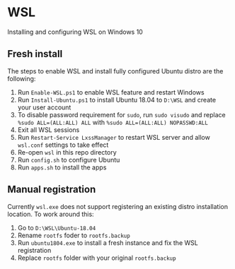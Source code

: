 # WSL

Installing and configuring WSL on Windows 10

## Fresh install

The steps to enable WSL and install fully configured Ubuntu distro are the following:

1. Run `Enable-WSL.ps1` to enable WSL feature and restart Windows
2. Run `Install-Ubuntu.ps1` to install Ubuntu 18.04 to `D:\WSL` and create your user account
3. To disable password requirement for `sudo`, run `sudo visudo` and replace `%sudo ALL=(ALL:ALL) ALL` with `%sudo ALL=(ALL:ALL) NOPASSWD:ALL`
4. Exit all WSL sessions
5. Run `Restart-Service LxssManager` to restart WSL server and allow `wsl.conf` settings to take effect
6. Re-open `wsl` in this repo directory
7. Run `config.sh` to configure Ubuntu
8. Run `apps.sh` to install the apps

## Manual registration

Currently `wsl.exe` does not support registering an existing distro installation location. To work around this:

1. Go to `D:\WSL\Ubuntu-18.04`
2. Rename `rootfs` foder to `rootfs.backup`
3. Run `ubuntu1804.exe` to install a fresh instance and fix the WSL registration
4. Replace `rootfs` folder with your original `rootfs.backup`
